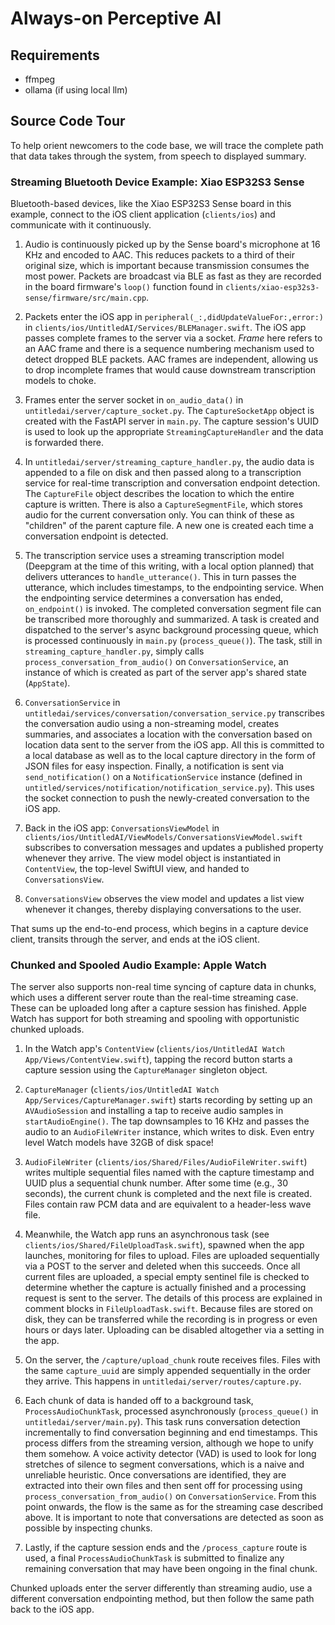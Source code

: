 # Always-on Perceptive AI


##  Requirements

- ffmpeg
- ollama (if using local llm)


## Source Code Tour

To help orient newcomers to the code base, we will trace the complete path that data takes through the system, from speech to displayed summary.

### Streaming Bluetooth Device Example: Xiao ESP32S3 Sense

Bluetooth-based devices, like the Xiao ESP32S3 Sense board in this example, connect to the iOS client application (`clients/ios`) and communicate with it continuously.

1. Audio is continuously picked up by the Sense board's microphone at 16 KHz and encoded to AAC. This reduces packets to a third of their original size, which is important because transmission consumes the most power. Packets are broadcast via BLE as fast as they are recorded in the board firmware's `loop()` function found in `clients/xiao-esp32s3-sense/firmware/src/main.cpp`.

2. Packets enter the iOS app in `peripheral(_:,didUpdateValueFor:,error:)` in `clients/ios/UntitledAI/Services/BLEManager.swift`. The iOS app passes complete frames to the server via a socket. *Frame* here refers to an AAC frame and there is a sequence numbering mechanism used to detect dropped BLE packets. AAC frames are independent, allowing us to drop incomplete frames that would cause downstream transcription models to choke.

3. Frames enter the server socket in `on_audio_data()` in `untitledai/server/capture_socket.py`. The `CaptureSocketApp` object is created with the FastAPI server in `main.py`. The capture session's UUID is used to look up the appropriate `StreamingCaptureHandler` and the data is forwarded there.

4. In `untitledai/server/streaming_capture_handler.py`, the audio data is appended to a file on disk and then passed along to a transcription service for real-time transcription and conversation endpoint detection. The `CaptureFile` object describes the location to which the entire capture is written. There is also a `CaptureSegmentFile`, which stores audio for the current conversation only. You can think of these as "children" of the parent capture file. A new one is created each time a conversation endpoint is detected.

5. The transcription service uses a streaming transcription model (Deepgram at the time of this writing, with a local option planned) that delivers utterances to `handle_utterance()`. This in turn passes the utterance, which includes timestamps, to the endpointing service. When the endpointing service determines a conversation has ended, `on_endpoint()` is invoked. The completed conversation segment file can be transcribed more thoroughly and summarized. A task is created and dispatched to the server's async background processing queue, which is processed continuously in `main.py` (`process_queue()`). The task, still in `streaming_capture_handler.py`, simply calls `process_conversation_from_audio()` on `ConversationService`, an instance of which is created as part of the server app's shared state (`AppState`).

6. `ConversationService` in `untitledai/services/conversation/conversation_service.py` transcribes the conversation audio using a non-streaming model, creates summaries, and associates a location with the conversation based on location data sent to the server from the iOS app. All this is committed to a local database as well as to the local capture directory in the form of JSON files for easy inspection. Finally, a notification is sent via `send_notification()` on a `NotificationService` instance (defined in `untitled/services/notification/notification_service.py`). This uses the socket connection to push the newly-created conversation to the iOS app.

7. Back in the iOS app: `ConversationsViewModel` in `clients/ios/UntitledAI/ViewModels/ConversationsViewModel.swift` subscribes to conversation messages and updates a published property whenever they arrive. The view model object is instantiated in `ContentView`, the top-level SwiftUI view, and handed to `ConversationsView`.

8. `ConversationsView` observes the view model and updates a list view whenever it changes, thereby displaying conversations to the user.

That sums up the end-to-end process, which begins in a capture device client, transits through the server, and ends at the iOS client.

### Chunked and Spooled Audio Example: Apple Watch

The server also supports non-real time syncing of capture data in chunks, which uses a different server route than the real-time streaming case. These can be uploaded long after a capture session has finished. Apple Watch has support for both streaming and spooling with opportunistic chunked uploads.

1. In the Watch app's `ContentView` (`clients/ios/UntitledAI Watch App/Views/ContentView.swift`), tapping the record button starts a capture session using the `CaptureManager` singleton object.

2. `CaptureManager` (`clients/ios/UntitledAI Watch App/Services/CaptureManager.swift`) starts recording by setting up an `AVAudioSession` and installing a tap to receive audio samples in `startAudioEngine()`. The tap downsamples to 16 KHz and passes the audio to an `AudioFileWriter` instance, which writes to disk. Even entry level Watch models have 32GB of disk space!

3. `AudioFileWriter` (`clients/ios/Shared/Files/AudioFileWriter.swift`) writes multiple sequential files named with the capture timestamp and UUID plus a sequential chunk number. After some time (e.g., 30 seconds), the current chunk is completed and the next file is created. Files contain raw PCM data and are equivalent to a header-less wave file.

4. Meanwhile, the Watch app runs an asynchronous task (see `clients/ios/Shared/FileUploadTask.swift`), spawned when the app launches, monitoring for files to upload. Files are uploaded sequentially via a POST to the server and deleted when this succeeds. Once all current files are uploaded, a special empty sentinel file is checked to determine whether the capture is actually finished and a processing request is sent to the server. The details of this process are explained in comment blocks in `FileUploadTask.swift`. Because files are stored on disk, they can be transferred while the recording is in progress or even hours or days later. Uploading can be disabled altogether via a setting in the app.

5. On the server, the `/capture/upload_chunk` route receives files. Files with the same `capture_uuid` are simply appended sequentially in the order they arrive. This happens in `untitledai/server/routes/capture.py`.

6. Each chunk of data is handed off to a background task, `ProcessAudioChunkTask`, processed asynchronously (`process_queue()` in `untitledai/server/main.py`). This task runs conversation detection incrementally to find conversation beginning and end timestamps. This process differs from the streaming version, although we hope to unify them somehow. A voice activity detector (VAD) is used to look for long stretches of silence to segment conversations, which is a naive and unreliable heuristic. Once conversations are identified, they are extracted into their own files and then sent off for processing using `process_conversation_from_audio()` on `ConversationService`. From this point onwards, the flow is the same as for the streaming case described above. It is important to note that conversations are detected as soon as possible by inspecting chunks.

7. Lastly, if the capture session ends and the `/process_capture` route is used, a final `ProcessAudioChunkTask` is submitted to finalize any remaining conversation that may have been ongoing in the final chunk.

Chunked uploads enter the server differently than streaming audio, use a different conversation endpointing method, but then follow the same path back to the iOS app.
